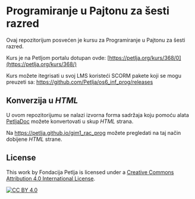 # Programiranje u Pajtonu za šesti razred

Ovaj repozitorijum posvećen je kursu za Programiranje u Pajtonu za šesti razred. 

Kurs je na Petljom portalu dotupan ovde: [https://petlja.org/kurs/368/0](https://petlja.org/kurs/368/)

Kurs možete itegrisati u svoj LMS koristeći SCORM pakete koji se mogu preuzeti sa: https://github.com/Petlja/os6_inf_prog/releases

## Konverzija u *HTML*

U ovom repozitorijumu se nalazi izvorna forma sadržaja koju pomoću alata [PetljaDoc](https://github.com/Petlja/PetljaDoc) možete konvertovati u skup *HTML* strana.

Na https://petlja.github.io/gim1_rac_prog možete pregledati na taj način dobijene *HTML* strane.

## License

This work by Fondacija Petlja is licensed under a
[Creative Commons Attribution 4.0 International License][cc-by].

[![CC BY 4.0][cc-by-image]][cc-by]

[cc-by]: http://creativecommons.org/licenses/by/4.0/
[cc-by-image]: https://i.creativecommons.org/l/by/4.0/88x31.png

